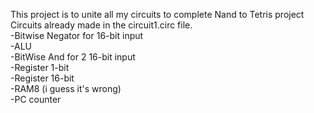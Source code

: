 This project is to unite all my circuits to complete Nand to Tetris project  
Circuits already made in the circuit1.circ file.  
  -Bitwise Negator for 16-bit input  
  -ALU  
  -BitWise And for 2 16-bit input  
  -Register 1-bit  
  -Register 16-bit    
  -RAM8 (i guess it's wrong)  
  -PC counter  


